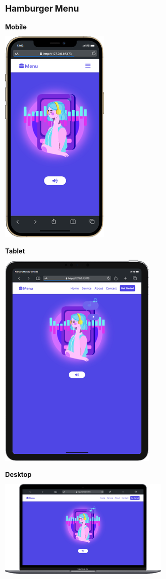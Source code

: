 # Hamburger Menu

## Mobile
![Mobile View](ui/mobile.png)

## Tablet
![Tablet View](ui/tablet.png)

## Desktop
![Desktop View](ui/desktop.png)
